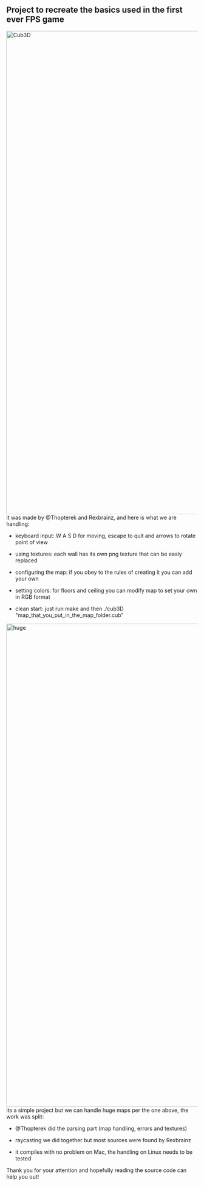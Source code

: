 Project to recreate the basics used in the first ever FPS game
-
<img width="1272" alt="Cub3D" src="https://github.com/user-attachments/assets/2a2212a0-0d86-4285-83e3-a06e24441844" />
it was made by @Thopterek and Rexbrainz, and here is what we are handling:

* keyboard input: W A S D for moving, escape to quit and arrows to rotate point of view

* using textures: each wall has its own png texture that can be easly replaced

* configuring the map: if you obey to the rules of creating it you can add your own

* setting colors: for floors and ceiling you can modify map to set your own in RGB format

* clean start: just run make and then ./cub3D "map_that_you_put_in_the_map_folder.cub"

<img width="1272" alt="huge" src="https://github.com/user-attachments/assets/af933c34-0807-45dd-976e-313ee4140eb2" />
its a simple project but we can handle huge maps per the one above, the work was split:

* @Thopterek did the parsing part (map handling, errors and textures)

* raycasting we did together but most sources were found by Rexbrainz

* it compiles with no problem on Mac, the handling on Linux needs to be tested

Thank you for your attention and hopefully reading the source code can help you out!
